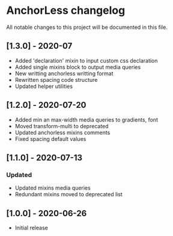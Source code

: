 # AnchorLess changelog

All notable changes to this project will be documented in this file.

## [1.3.0] - 2020-07
 - Added 'declaration' mixin to input custom css declaration
 - Added single mixins block to output media queries
 - New writting anchorless writting format
 - Rewritten spacing code structure
 - Updated helper utilities

## [1.2.0] - 2020-07-20
- Added min an max-width media queries to gradients, font
- Moved transform-multi to deprecated
- Updated anchorless mixins comments
- Fixed spacing default values

## [1.1.0] - 2020-07-13
### Updated
- Updated mixins media queries
- Redundant mixins moved to deprecated list

## [1.0.0] - 2020-06-26
- Initial release